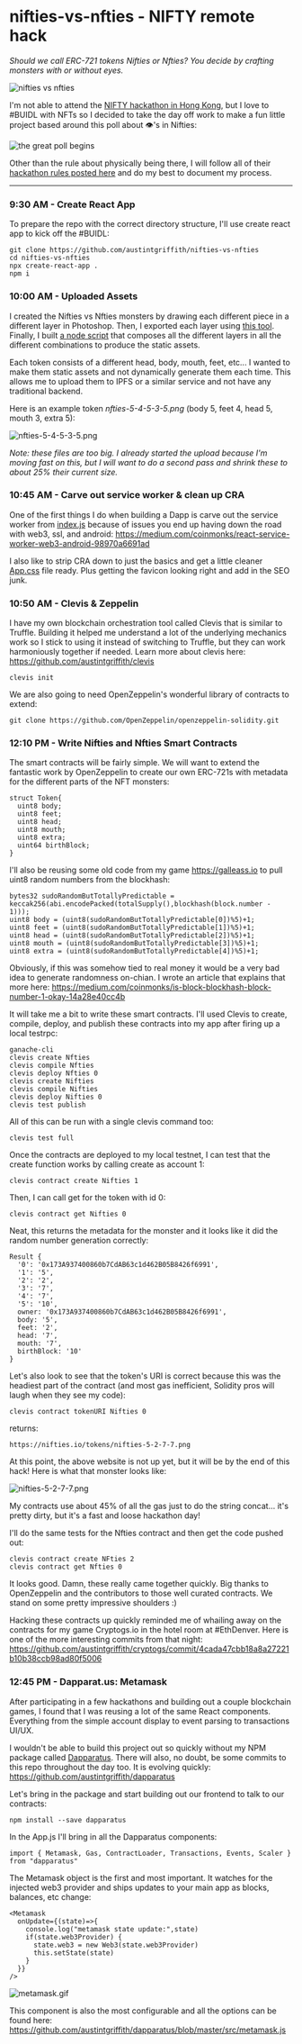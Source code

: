# nifties-vs-nfties - NIFTY remote hack

*Should we call ERC-721 tokens Nifties or Nfties? You decide by crafting monsters with or without eyes.*

![nifties vs nfties](https://raw.githubusercontent.com/austintgriffith/nifties-vs-nfties/master/public/niftiesvsnfties.png)

I'm not able to attend the [NIFTY hackathon in Hong Kong](https://www.nifty.gg/), but I love to #BUIDL with NFTs so I decided to take the day off work to make a fun little project based around this poll about 👁️'s in Nifties:

![the great poll begins](https://raw.githubusercontent.com/austintgriffith/nifties-vs-nfties/master/public/thegreatpoll.png)

Other than the rule about physically being there, I will follow all of their [hackathon rules posted here](https://niftyhacks.devpost.com/rules) and do my best to document my process.

----

### 9:30 AM - Create React App

To prepare the repo with the correct directory structure, I'll use create react app to kick off the #BUIDL:

```
git clone https://github.com/austintgriffith/nifties-vs-nfties
cd nifties-vs-nfties
npx create-react-app .
npm i
```


### 10:00 AM - Uploaded Assets

I created the Nifties vs Nfties monsters by drawing each different piece in a different layer in Photoshop. Then, I exported each layer using [this tool](https://github.com/jwa107/Photoshop-Export-Layers-to-Files-Fast). Finally, I built [a node script](https://gist.github.com/austintgriffith/e79373979f8d47b23656464942668177) that composes all the different layers in all the different combinations to produce the static assets.

Each token consists of a different head, body, mouth, feet, etc... I wanted to make them static assets and not dynamically generate them each time. This allows me to upload them to IPFS or a similar service and not have any traditional backend.

Here is an example token *nfties-5-4-5-3-5.png* (body 5, feet 4, head 5, mouth 3, extra 5):

![nfties-5-4-5-3-5.png](https://raw.githubusercontent.com/austintgriffith/nifties-vs-nfties/master/public/tokens/nfties-5-4-5-3-5.png)

*Note: these files are too big. I already started the upload because I'm moving fast on this, but I will want to do a second pass and shrink these to about 25% their current size.*

### 10:45 AM - Carve out service worker & clean up CRA

One of the first things I do when building a Dapp is carve out the service worker from [index.js](https://github.com/austintgriffith/nifties-vs-nfties/blob/master/src/index.js) because of issues you end up having down the road with web3, ssl, and android:
https://medium.com/coinmonks/react-service-worker-web3-android-98970a6691ad

I also like to strip CRA down to just the basics and get a little cleaner [App.css](https://github.com/austintgriffith/nifties-vs-nfties/blob/master/src/App.css) file ready. Plus getting the favicon looking right and add in the SEO junk.

### 10:50 AM - Clevis & Zeppelin

I have my own blockchain orchestration tool called Clevis that is similar to Truffle. Building it helped me understand a lot of the underlying mechanics work so I stick to using it instead of switching to Truffle, but they can work harmoniously together if needed. Learn more about clevis here: https://github.com/austintgriffith/clevis

```
clevis init
```

We are also going to need OpenZeppelin's wonderful library of contracts to extend:

```
git clone https://github.com/OpenZeppelin/openzeppelin-solidity.git
```

### 12:10 PM - Write Nifties and Nfties Smart Contracts

The smart contracts will be fairly simple. We will want to extend the fantastic work by OpenZeppelin to create our own ERC-721s with metadata for the different parts of the NFT monsters:

```
struct Token{
  uint8 body;
  uint8 feet;
  uint8 head;
  uint8 mouth;
  uint8 extra;
  uint64 birthBlock;
}
```

I'll also be reusing some old code from my game https://galleass.io to pull uint8 random numbers from the blockhash:

```
bytes32 sudoRandomButTotallyPredictable = keccak256(abi.encodePacked(totalSupply(),blockhash(block.number - 1)));
uint8 body = (uint8(sudoRandomButTotallyPredictable[0])%5)+1;
uint8 feet = (uint8(sudoRandomButTotallyPredictable[1])%5)+1;
uint8 head = (uint8(sudoRandomButTotallyPredictable[2])%5)+1;
uint8 mouth = (uint8(sudoRandomButTotallyPredictable[3])%5)+1;
uint8 extra = (uint8(sudoRandomButTotallyPredictable[4])%5)+1;
```

Obviously, if this was somehow tied to real money it would be a very bad idea to generate randomness on-chian. I wrote an article that explains that more here: https://medium.com/coinmonks/is-block-blockhash-block-number-1-okay-14a28e40cc4b

It will take me a bit to write these smart contracts. I'll used Clevis to create, compile, deploy, and publish these contracts into my app after firing up a local testrpc:

```
ganache-cli
clevis create Nfties
clevis compile Nfties
clevis deploy Nfties 0
clevis create Nifties
clevis compile Nifties
clevis deploy Nifties 0
clevis test publish
```

All of this can be run with a single clevis command too:

```
clevis test full
```

Once the contracts are deployed to my local testnet, I can test that the create function works by calling create as account 1:

```
clevis contract create Nifties 1
```

Then, I can call get for the token with id 0:

```
clevis contract get Nifties 0
```

Neat, this returns the metadata for the monster and it looks like it did the random number generation correctly:

```
Result {
  '0': '0x173A937400860b7CdAB63c1d462B05B8426f6991',
  '1': '5',
  '2': '2',
  '3': '7',
  '4': '7',
  '5': '10',
  owner: '0x173A937400860b7CdAB63c1d462B05B8426f6991',
  body: '5',
  feet: '2',
  head: '7',
  mouth: '7',
  birthBlock: '10'
}
```

Let's also look to see that the token's URI is correct because this was the headiest part of the contract (and most gas inefficient, Solidity pros will laugh when they see my code):

```
clevis contract tokenURI Nifties 0
```

returns:

```
https://nifties.io/tokens/nifties-5-2-7-7.png
```
At this point, the above website is not up yet, but it will be by the end of this hack! Here is what that monster looks like:

![nifties-5-2-7-7.png](https://raw.githubusercontent.com/austintgriffith/nifties-vs-nfties/master/public/tokens/nifties-5-2-7-7.png)

My contracts use about 45% of all the gas just to do the string concat... it's pretty dirty, but it's a fast and loose hackathon day!

I'll do the same tests for the Nfties contract and then get the code pushed out:

```
clevis contract create NFties 2
clevis contract get Nfties 0
```

It looks good. Damn, these really came together quickly. Big thanks to OpenZeppelin and the contributors to those well curated contracts. We stand on some pretty impressive shoulders :)

Hacking these contracts up quickly reminded me of whailing away on the contracts for my game Cryptogs.io in the hotel room at #EthDenver. Here is one of the more interesting commits from that night: https://github.com/austintgriffith/cryptogs/commit/4cada47cbb18a8a27221b10b38ccb98ad80f5006

### 12:45 PM - Dapparat.us: Metamask

After participating in a few hackathons and building out a couple blockchain games, I found that I was reusing a lot of the same React components. Everything from the simple account display to event parsing to transactions UI/UX.

I wouldn't be able to build this project out so quickly without my NPM package called [Dapparatus](https://www.npmjs.com/package/dapparatus). There will also, no doubt, be some commits to this repo throughout the day too. It is evolving quickly:
https://github.com/austintgriffith/dapparatus

Let's bring in the package and start building out our frontend to talk to our contracts:

```
npm install --save dapparatus
```

In the App.js I'll bring in all the Dapparatus components:

```
import { Metamask, Gas, ContractLoader, Transactions, Events, Scaler } from "dapparatus"
```

The Metamask object is the first and most important. It watches for the injected web3 provider and ships updates to your main app as blocks, balances, etc change:

```
<Metamask
  onUpdate={(state)=>{
    console.log("metamask state update:",state)
    if(state.web3Provider) {
      state.web3 = new Web3(state.web3Provider)
      this.setState(state)
    }
  }}
/>
```

![metamask.gif](https://raw.githubusercontent.com/austintgriffith/nifties-vs-nfties/master/public/metamask.gif)


This component is also the most configurable and all the options can be found here: https://github.com/austintgriffith/dapparatus/blob/master/src/metamask.js
